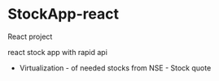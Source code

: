 # StockApp-react
React project 

react stock app with rapid api 
* Virtualization - of needed stocks from NSE - Stock quote 
